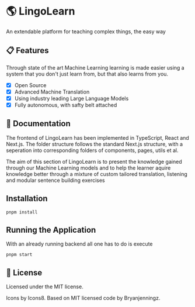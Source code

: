 # 🌎 LingoLearn
An extendable platform for teaching complex things, the easy way

## 📋 Features
Through state of the art Machine Learning learning is made easier using a system that you don't just learn from, but that also learns from you. 
- [x] Open Source
- [x] Advanced Machine Translation 
- [x] Using industry leading Large Language Models
- [x] Fully autonomous, with safty belt attached 

## 📖 Documentation 
The frontend of LingoLearn has been implemented in TypeScript, React and Next.js. 
The folder structure follows the standard Next.js structure, with a seperation into corresponding folders of components, pages, utils et al.

The aim of this section of LingoLearn is to present the knowledge gained through our Machine Learning models and to help the learner aquire knowledge better through a mixture of custom tailored translation, listening and modular sentence building exercises  

## Installation 
```
pnpm install
```

## Running the Application
With an already running backend all one has to do is execute
```
pnpm start
```

## 📝 License
Licensed under the MIT license.

Icons by Icons8.
Based on MIT licensed code by Bryanjenningz.
